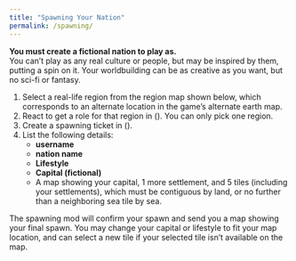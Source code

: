 ```yaml
---
title: "Spawning Your Nation"
permalink: /spawning/
---
```


**You must create a fictional nation to play as.**  
You can’t play as any real culture or people, but may be inspired by them, putting a spin on it. Your worldbuilding can be as creative as you want, but no sci-fi or fantasy.

1. Select a real-life region from the region map shown below, which corresponds to an alternate location in the game’s alternate earth map.
2. React to get a role for that region in (). You can only pick one region.
3. Create a spawning ticket in ().
4. List the following details:
   - **username**
   - **nation name**
   - **Lifestyle**
   - **Capital (fictional)**
   - A map showing your capital, 1 more settlement, and 5 tiles (including your settlements), which must be contiguous by land, or no further than a neighboring sea tile by sea.

The spawning mod will confirm your spawn and send you a map showing your final spawn. You may change your capital or lifestyle to fit your map location, and can select a new tile if your selected tile isn’t available on the map.
